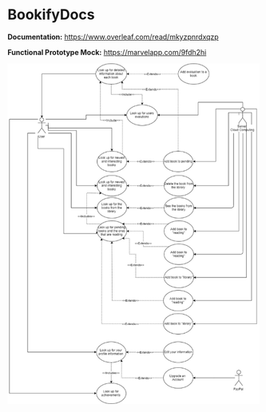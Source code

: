 # BookifyDocs

**Documentation:** https://www.overleaf.com/read/mkyzpnrdxqzp

**Functional Prototype Mock:**  https://marvelapp.com/9fdh2hi

![Main Use Cases Diagram](https://github.com/BookifyUdL/BookifyDocs/blob/master/Main%20Use%20Cases%20Diagram.png)
